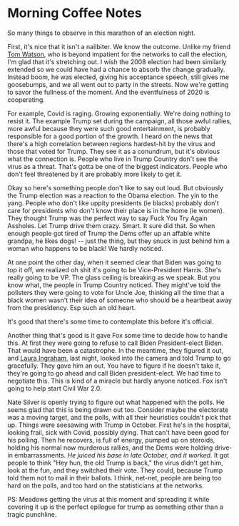 # Morning Coffee Notes
So many things to observe in this marathon of an election night.  

First, it's nice that it isn't a nailbiter. We know the outcome. Unlike my friend <a href="https://twitter.com/tomwatson">Tom Watson</a>, who is beyond impatient for the networks to call the election, I'm glad that it's stretching out. I wish the 2008 election had been similarly extended so we could have had a chance to absorb the change gradually. Instead boom, he was elected, giving his acceptance speech, still gives me goosebumps, and we all went out to party in the streets. Now we're getting to savor the fullness of the moment. And the eventfulness of 2020 is cooperating. 

For example, Covid is raging. Growing exponentially. We're doing nothing to resist it. The example Trump set during the campaign, all those awful rallies, more awful because they were such good entertainment, is probably responsible for a good portion of the growth. I heard on the news that there's a high correlation between regions hardest-hit by the virus and those that voted for Trump. They see it as a conundrum, but it's obvious what the connection is. People who live in Trump Country don't see the virus as a threat. That's gotta be one of the biggest indicators. People who don't feel threatened by it are probably more likely to get it.

Okay so here's something people don't like to say out loud. But obviously the Trump election was a reaction to the Obama election. The yin to the yang. People who don't like uppity presidents (ie blacks) probably don't care for presidents who don't know their place is in the home (ie women). They thought Trump was the perfect way to say Fuck You Try Again Assholes. Let Trump drive them crazy. Smart. It sure did that. So when enough people got tired of Trump the Dems offer up an affable white grandpa, he likes dogs! -- just the thing, but they snuck in just behind him a woman who happens to be black! We hardly noticed. 

At one point the other day, when it seemed clear that Biden was going to top it off, we realized oh shit it's going to be Vice-President Harris. She's really going to be VP. The glass ceiling is breaking as we speak. But you know what, the people in Trump Country noticed. They might've told the pollsters they were going to vote for Uncle Joe, thinking all the time that a black women wasn't their idea of someone who should be a heartbeat away from the presidency. Esp such an old heart. 

It's good that there's some time to contemplate this before it's official.

Another thing that's good is it gave Fox some time to decide how to handle this. At first they were going to refuse to call Biden President-elect Biden. That would have been a catastrophe. In the meantime, they figured it out, and <a href="https://twitter.com/Acyn/status/1324918336988221441">Laura Ingraham</a>, last night, looked into the camera and told Trump to go gracefully. They gave him an out. You have to figure if he doesn't take it, they're going to go ahead and call Biden president-elect. We had time to negotiate this. This is kind of a miracle but hardly anyone noticed. Fox isn't going to help start Civil War 2.0. 

Nate Silver is openly trying to figure out what happened with the polls. He seems glad that this is being drawn out too. Consider maybe the electorate was a moving target, and the polls, with all their heuristics couldn't pick that up. Things were seesawing with Trump in October. First he's in the hospital, looking frail, sick with Covid, possibly dying. That can't have been good for his polling. Then he recovers, is full of energy, pumped up on steroids, holding his normal now murderous rallies, and the Dems were holding drive-in embarrassments. <i>He juiced his base in late October, and it worked. </i>It got people to think "Hey hun, the old Trump is back," the virus didn't get him, look at the fun, and they switched their vote. They could, because Trump told them not to mail in their ballots. I think, net-net, people are being too hard on the polls, and too hard on the statisticians at the networks. 

PS: Meadows getting the virus at this moment and spreading it while covering  it up is the perfect epilogue for trump as something other than a tragic punchline.

